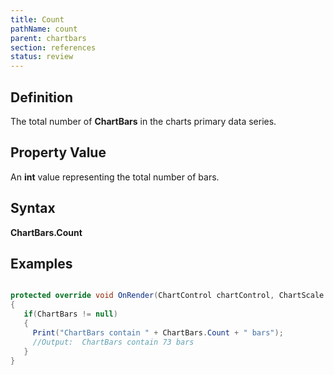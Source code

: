 ```yaml
---
title: Count
pathName: count
parent: chartbars
section: references
status: review
---
```


## Definition

The total number of **ChartBars** in the charts primary data series.

## Property Value

An **int** value representing the total number of bars.

## Syntax

**ChartBars.Count**

## Examples

```csharp

protected override void OnRender(ChartControl chartControl, ChartScale chartScale)
{
   if(ChartBars != null)
   {
     Print("ChartBars contain " + ChartBars.Count + " bars");
     //Output:  ChartBars contain 73 bars
   }
}

```
